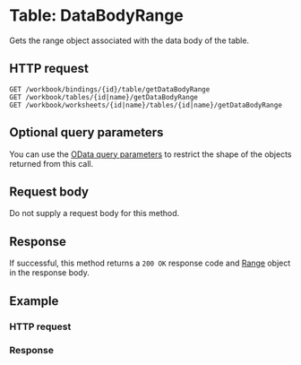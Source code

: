 # Table: DataBodyRange

Gets the range object associated with the data body of the table.
## HTTP request
```http
GET /workbook/bindings/{id}/table/getDataBodyRange
GET /workbook/tables/{id|name}/getDataBodyRange
GET /workbook/worksheets/{id|name}/tables/{id|name}/getDataBodyRange
```
## Optional query parameters
You can use the [OData query parameters](odata-optional-query-parameters.md) to restrict the shape of the objects returned from this call.

## Request body
Do not supply a request body for this method.


## Response
If successful, this method returns a `200 OK` response code and [Range](../resources/range.md) object in the response body.
## Example
### HTTP request
### Response
